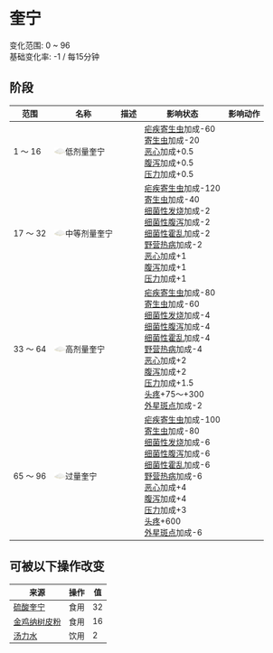 # 奎宁  
变化范围: 0 ~ 96  
基础变化率: -1 / 每15分钟  
## 阶段  
范围  |  名称  |  描述  |  影响状态  |  影响动作  
----  |  ----  |  ----  |  ----  |  ----  
1 ～ 16  |  <img decoding="async" src="Sprite/Quicklime.png" href="a.md" style="max-width:20px;max-height:20px;">低剂量奎宁  |    |  [疟疾寄生虫](ParasiteMalaria.md)加成-60<br>[寄生虫](Parasites.md)加成-20<br>[恶心](Nausea.md)加成+0.5<br>[腹泻](Diarrhoea.md)加成+0.5<br>[压力](Stress.md)加成+0.5  |    
17 ～ 32  |  <img decoding="async" src="Sprite/Quicklime.png" href="a.md" style="max-width:20px;max-height:20px;">中等剂量奎宁  |    |  [疟疾寄生虫](ParasiteMalaria.md)加成-120<br>[寄生虫](Parasites.md)加成-40<br>[细菌性发烧](BacteriaFever.md)加成-2<br>[细菌性腹泻](BacteriaDiarrhoea.md)加成-2<br>[细菌性霍乱](BacteriaCholera.md)加成-2<br>[野营热病](BacteriaTyphus.md)加成-2<br>[恶心](Nausea.md)加成+1<br>[腹泻](Diarrhoea.md)加成+1<br>[压力](Stress.md)加成+1  |    
33 ～ 64  |  <img decoding="async" src="Sprite/Quicklime.png" href="a.md" style="max-width:20px;max-height:20px;">高剂量奎宁  |    |  [疟疾寄生虫](ParasiteMalaria.md)加成-80<br>[寄生虫](Parasites.md)加成-60<br>[细菌性发烧](BacteriaFever.md)加成-4<br>[细菌性腹泻](BacteriaDiarrhoea.md)加成-4<br>[细菌性霍乱](BacteriaCholera.md)加成-4<br>[野营热病](BacteriaTyphus.md)加成-4<br>[恶心](Nausea.md)加成+2<br>[腹泻](Diarrhoea.md)加成+2<br>[压力](Stress.md)加成+1.5<br>[头疼](Headache.md)+75～+300<br>[外星斑点](AlienSpots.md)加成-2  |    
65 ～ 96  |  <img decoding="async" src="Sprite/Quicklime.png" href="a.md" style="max-width:20px;max-height:20px;">过量奎宁  |    |  [疟疾寄生虫](ParasiteMalaria.md)加成-100<br>[寄生虫](Parasites.md)加成-80<br>[细菌性发烧](BacteriaFever.md)加成-6<br>[细菌性腹泻](BacteriaDiarrhoea.md)加成-6<br>[细菌性霍乱](BacteriaCholera.md)加成-6<br>[野营热病](BacteriaTyphus.md)加成-6<br>[恶心](Nausea.md)加成+4<br>[腹泻](Diarrhoea.md)加成+4<br>[压力](Stress.md)加成+3<br>[头疼](Headache.md)+600<br>[外星斑点](AlienSpots.md)加成-6  |    
## 可被以下操作改变  
来源  |  操作  |  值  
----  |  ----  |  ----  
[硫酸奎宁](QuinineSulfate.md)  |  食用  |  32  
[金鸡纳树皮粉](QuininePowder.md)  |  食用  |  16  
[汤力水](LQ_TonicWater.md)  |  饮用  |  2  
